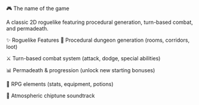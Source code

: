 🎮 The name of the game  

A classic 2D roguelike featuring procedural generation, turn-based combat, and permadeath.

✨ Roguelike Features
🔄 Procedural dungeon generation (rooms, corridors, loot)

⚔️ Turn-based combat system (attack, dodge, special abilities)

📊 Permadeath & progression (unlock new starting bonuses)

🎲 RPG elements (stats, equipment, potions)

🎵 Atmospheric chiptune soundtrack

